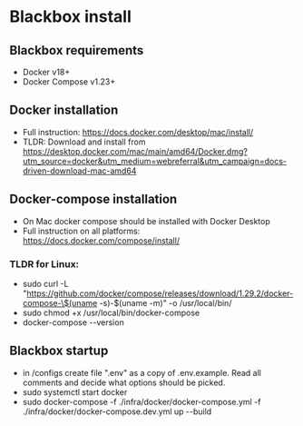 # Blackbox install

## Blackbox requirements

- Docker v18+
- Docker Compose v1.23+

## Docker installation

- Full instruction:
  https://docs.docker.com/desktop/mac/install/
- TLDR:
  Download and install from https://desktop.docker.com/mac/main/amd64/Docker.dmg?utm_source=docker&utm_medium=webreferral&utm_campaign=docs-driven-download-mac-amd64

## Docker-compose installation

- On Mac docker compose should be installed with Docker Desktop
- Full instruction on all platforms:
  https://docs.docker.com/compose/install/

### TLDR for Linux:

- sudo curl -L "https://github.com/docker/compose/releases/download/1.29.2/docker-compose-\$(uname -s)-\$(uname -m)" -o /usr/local/bin/
- sudo chmod +x /usr/local/bin/docker-compose
- docker-compose --version

## Blackbox startup

- in /configs create file ".env" as a copy of .env.example. Read all comments and decide what options should be picked.
- sudo systemctl start docker
- sudo docker-compose -f ./infra/docker/docker-compose.yml -f ./infra/docker/docker-compose.dev.yml up --build
